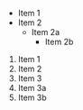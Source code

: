 * Item 1
* Item 2
  * Item 2a
    * Item 2b

<p>

1. Item 1
2. Item 2
3. Item 3
  1. Item 3a
  2. Item 3b

